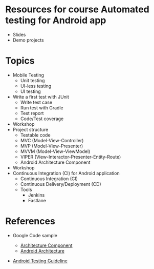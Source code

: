 # Resources for course Automated testing for Android app
* Slides
* Demo projects

# Topics
* Mobile Testing
  * Unit testing
  * UI-less testing
  * UI testing
* Write a first test with JUnit
  * Write test case
  * Run test with Gradle
  * Test report
  * Code/Test coverage
* Workshop
* Project structure
  * Testable code
  * MVC (Model-View-Controller)
  * MVP (Model-View-Presenter)
  * MVVM (Model-View-ViewModel)
  * VIPER (View-Interactor-Presenter-Entity-Route)
  * Android Architecture Component
* Workshop
* Continuous Integration (CI) for Android application
  * Continuous Integration (CI)
  * Continuous Delivery/Deployment (CD)
  * Tools
    * Jenkins
    * Fastlane

# References
* Google Code sample
  * [Architecture Component](https://github.com/googlesamples/android-architecture-components)
  * [Android Architecture](https://github.com/googlesamples/android-architecture)
  
* [Android Testing Guideline](https://developer.android.com/studio/test/index.html)


